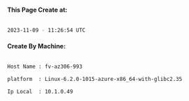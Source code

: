 
   
#### This Page Create at:

```bash

2023-11-09 - 11:26:54 UTC

```

#### Create By Machine:

```bash

Host Name : fv-az306-993

platform  : Linux-6.2.0-1015-azure-x86_64-with-glibc2.35

Ip Local  : 10.1.0.49

```

